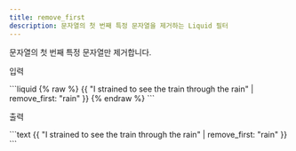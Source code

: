 ```yaml
---
title: remove_first
description: 문자열의 첫 번째 특정 문자열을 제거하는 Liquid 필터
---
```


문자열의 첫 번째 특정 문자열만 제거합니다.

<p class="code-label">입력</p>
```liquid
{% raw %}
{{ "I strained to see the train through the rain" | remove_first: "rain" }}
{% endraw %}
```

<p class="code-label">출력</p>
```text
{{ "I strained to see the train through the rain" | remove_first: "rain" }}
```
